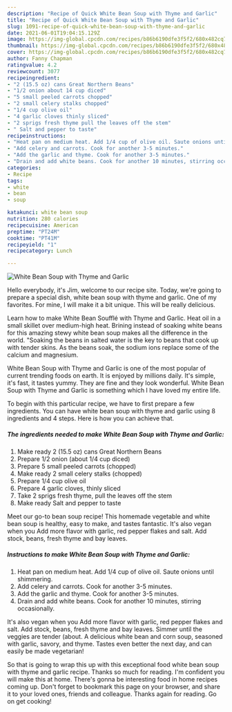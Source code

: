 ```yaml
---
description: "Recipe of Quick White Bean Soup with Thyme and Garlic"
title: "Recipe of Quick White Bean Soup with Thyme and Garlic"
slug: 1091-recipe-of-quick-white-bean-soup-with-thyme-and-garlic
date: 2021-06-01T19:04:15.129Z
image: https://img-global.cpcdn.com/recipes/b86b6190dfe3f5f2/680x482cq70/white-bean-soup-with-thyme-and-garlic-recipe-main-photo.jpg
thumbnail: https://img-global.cpcdn.com/recipes/b86b6190dfe3f5f2/680x482cq70/white-bean-soup-with-thyme-and-garlic-recipe-main-photo.jpg
cover: https://img-global.cpcdn.com/recipes/b86b6190dfe3f5f2/680x482cq70/white-bean-soup-with-thyme-and-garlic-recipe-main-photo.jpg
author: Fanny Chapman
ratingvalue: 4.2
reviewcount: 3077
recipeingredient:
- "2 (15.5 oz) cans Great Northern Beans"
- "1/2 onion about 14 cup diced"
- "5 small peeled carrots chopped"
- "2 small celery stalks chopped"
- "1/4 cup olive oil"
- "4 garlic cloves thinly sliced"
- "2 sprigs fresh thyme pull the leaves off the stem"
- " Salt and pepper to taste"
recipeinstructions:
- "Heat pan on medium heat. Add 1/4 cup of olive oil. Saute onions until shimmering."
- "Add celery and carrots. Cook for another 3-5 minutes."
- "Add the garlic and thyme. Cook for another 3-5 minutes."
- "Drain and add white beans. Cook for another 10 minutes, stirring occasionally."
categories:
- Recipe
tags:
- white
- bean
- soup

katakunci: white bean soup 
nutrition: 280 calories
recipecuisine: American
preptime: "PT24M"
cooktime: "PT41M"
recipeyield: "1"
recipecategory: Lunch

---
```



![White Bean Soup with Thyme and Garlic](https://img-global.cpcdn.com/recipes/b86b6190dfe3f5f2/680x482cq70/white-bean-soup-with-thyme-and-garlic-recipe-main-photo.jpg)

Hello everybody, it's Jim, welcome to our recipe site. Today, we're going to prepare a special dish, white bean soup with thyme and garlic. One of my favorites. For mine, I will make it a bit unique. This will be really delicious.

Learn how to make White Bean Soufflé with Thyme and Garlic. Heat oil in a small skillet over medium-high heat. Brining instead of soaking white beans for this amazing stewy white bean soup makes all the difference in the world. &#34;Soaking the beans in salted water is the key to beans that cook up with tender skins. As the beans soak, the sodium ions replace some of the calcium and magnesium.

White Bean Soup with Thyme and Garlic is one of the most popular of current trending foods on earth. It is enjoyed by millions daily. It's simple, it's fast, it tastes yummy. They are fine and they look wonderful. White Bean Soup with Thyme and Garlic is something which I have loved my entire life.


To begin with this particular recipe, we have to first prepare a few ingredients. You can have white bean soup with thyme and garlic using 8 ingredients and 4 steps. Here is how you can achieve that.

<!--inarticleads1-->

##### The ingredients needed to make White Bean Soup with Thyme and Garlic:

1. Make ready 2 (15.5 oz) cans Great Northern Beans
1. Prepare 1/2 onion (about 1/4 cup diced)
1. Prepare 5 small peeled carrots (chopped)
1. Make ready 2 small celery stalks (chopped)
1. Prepare 1/4 cup olive oil
1. Prepare 4 garlic cloves, thinly sliced
1. Take 2 sprigs fresh thyme, pull the leaves off the stem
1. Make ready  Salt and pepper to taste


Meet our go-to bean soup recipe! This homemade vegetable and white bean soup is healthy, easy to make, and tastes fantastic. It&#39;s also vegan when you Add more flavor with garlic, red pepper flakes and salt. Add stock, beans, fresh thyme and bay leaves. 

<!--inarticleads2-->

##### Instructions to make White Bean Soup with Thyme and Garlic:

1. Heat pan on medium heat. Add 1/4 cup of olive oil. Saute onions until shimmering.
1. Add celery and carrots. Cook for another 3-5 minutes.
1. Add the garlic and thyme. Cook for another 3-5 minutes.
1. Drain and add white beans. Cook for another 10 minutes, stirring occasionally.


It&#39;s also vegan when you Add more flavor with garlic, red pepper flakes and salt. Add stock, beans, fresh thyme and bay leaves. Simmer until the veggies are tender (about. A delicious white bean and corn soup, seasoned with garlic, savory, and thyme. Tastes even better the next day, and can easily be made vegetarian! 

So that is going to wrap this up with this exceptional food white bean soup with thyme and garlic recipe. Thanks so much for reading. I'm confident you will make this at home. There's gonna be interesting food in home recipes coming up. Don't forget to bookmark this page on your browser, and share it to your loved ones, friends and colleague. Thanks again for reading. Go on get cooking!
